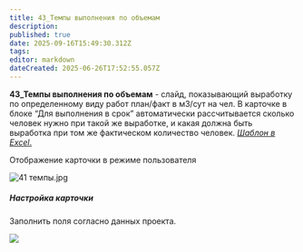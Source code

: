 ```yaml
---
title: 43_Темпы выполнения по объемам
description: 
published: true
date: 2025-09-16T15:49:30.312Z
tags: 
editor: markdown
dateCreated: 2025-06-26T17:52:55.057Z
---
```


**43\_Темпы выполнения по объемам** - слайд, показывающий выработку по определенному виду работ план/факт в м3/сут на чел. В карточке в блоке “Для выполнения в срок” автоматически рассчитывается сколько человек нужно при такой же выработке, и какая должна быть выработка при том же фактическом количество человек. [](https://wiki.sgnl.pro/app/page/11n8oQispE70Q_Dy7Me72uVC4eViJJC-V/view)[_Шаблон в Excel_](https://docs.sgnl.pro/s/f/4d8f615a-27fd-4b1a-a631-c7529eb99f03)[.](https://wiki.sgnl.pro/app/page/11n8oQispE70Q_Dy7Me72uVC4eViJJC-V/view)

Отображение карточки в режиме пользователя

![41 темпы.jpg](https://lh7-rt.googleusercontent.com/docsz/AD_4nXfRYI2ALZoWRCeuzWSNAJCgdmsIEJoA_tSfqRsV9p3rC2bCRYyZ4KvIvmnUJ_kSs3bhRc3axO4401QkpUwJznzfXV9xyVA_oE0kIYxGjFWfpgLTIHp3umVye6-__4-7E7ZRR_qA36mKBJNuYjLrdQ?key=mXJoZ3jS89kJMnbi4k4C8A)

##### Настройка карточки

Заполнить поля согласно данных проекта.

![](https://lh7-rt.googleusercontent.com/docsz/AD_4nXcIIiDjXqKMdJZzqgM8C9HX6FMzXQEStHztKIc9Gk_rrWC3N7Mk2gSYrrIqM_hyvglL5GKndASSKWiGrNffZEKXd8K02r7kq2JXIH6q4LwaAwXwDvglnytoSvfoC-0IvrOgFn16hd4rzn8DkuRGZg?key=mXJoZ3jS89kJMnbi4k4C8A)